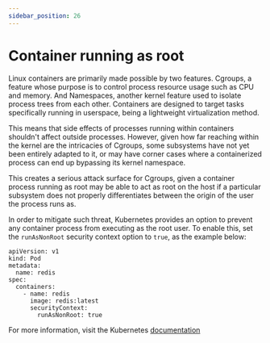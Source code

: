 ```yaml
---
sidebar_position: 26
---
```

# Container running as root

Linux containers are primarily made possible by two features. Cgroups, a
feature whose purpose is to control process resource usage such as CPU
and memory. And Namespaces, another kernel feature used to isolate
process trees from each other. Containers are designed to target tasks
specifically running in userspace, being a lightweight virtualization
method.

This means that side effects of processes running within containers
shouldn't affect outside processes. However, given how far reaching
within the kernel are the intricacies of Cgroups, some subsystems have
not yet been entirely adapted to it, or may have corner cases where a
containerized process can end up bypassing its kernel namespace.

This creates a serious attack surface for Cgroups, given a container
process running as root may be able to act as root on the host if a
particular subsystem does not properly differentiates between the origin
of the user the process runs as.

In order to mitigate such threat, Kubernetes provides an option to
prevent any container process from executing as the root user. To enable
this, set the `runAsNonRoot` security context option to `true`, as the
example below:

```
apiVersion: v1
kind: Pod
metadata:
  name: redis
spec:
  containers:
    - name: redis
      image: redis:latest
      securityContext:
        runAsNonRoot: true
```

For more information, visit the Kubernetes
[documentation](https://kubernetes.io/docs/concepts/security/pod-security-standards)

